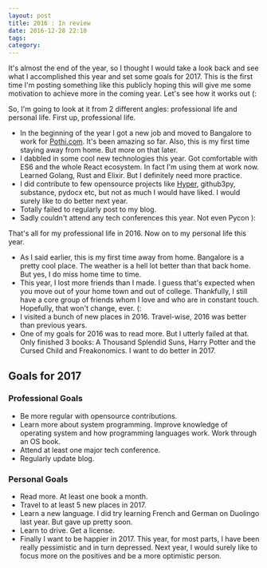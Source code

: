 ```yaml
---
layout: post
title: 2016 : In review
date: 2016-12-28 22:10
tags:
category:
---
```


It's almost the end of the year, so I thought I would take a look back and see what I accomplished this year and set some goals for 2017. This is the first time I'm posting something like this publicly hoping this will give me some motivation to achieve more in the coming year. Let's see how it works out (:

So, I'm going to look at it from 2 different angles: professional life and personal life. First up, professional life.

-   In the beginning of the year I got a new job and moved to Bangalore to work for [Pothi.com](https://pothi.com). It's been amazing so far. Also, this is my first time staying away from home. But more on that later.
-   I dabbled in some cool new technologies this year. Got comfortable with ES6 and the whole React ecosystem. In fact I'm using them at work now. Learned Golang, Rust and Elixir. But I definitely need more practice. 
-   I did contribute to few opensource projects like [Hyper](https://github.com/python-hyper/hyper-h2), github3py, substance, pydocx etc, but not as much I would have liked. I would surely like to do better next year.
-   Totally failed to regularly post to my blog.
-   Sadly couldn't attend any tech conferences this year. Not even Pycon ):

That's all for my professional life in 2016. Now on to my personal life this year.

-   As I said earlier, this is my first time away from home. Bangalore is a pretty cool place. The weather is a hell lot better than that back home. But yes, I do miss home time to time.
-   This year, I lost more friends than I made. I guess that's expected when you move out of your home town and out of college. Thankfully, I still have a core group of friends whom I love and who are in constant touch. Hopefully, that won't change, ever. (:
-   I visited a bunch of new places in 2016. Travel-wise, 2016 was better than previous years.
-   One of my goals for 2016 was to read more. But I utterly failed at that. Only finished 3 books: A Thousand Splendid Suns, Harry Potter and the Cursed Child and Freakonomics. I want to do better in 2017.

## Goals for 2017

### Professional Goals

-   Be more regular with opensource contributions.
-   Learn more about system programming. Improve knowledge of operating system and how programming languages work. Work through an OS book.
-   Attend at least one major tech conference. 
-   Regularly update blog.

### Personal Goals

-   Read more. At least one book a month. 
-   Travel to at least 5 new places in 2017.
-   Learn a new language. I did try learning French and German on Duolingo last year. But gave up pretty soon.
-   Learn to drive. Get a license.
-   Finally I want to be happier in 2017. This year, for most parts, I have been really pessimistic and in turn depressed. Next year, I would surely like to focus more on the positives and be a more optimistic person. 

  